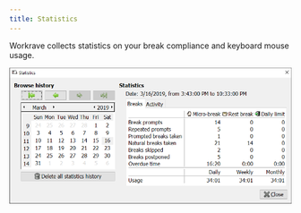 ```yaml
---
title: Statistics
---
```

Workrave collects statistics on your break compliance and keyboard mouse usage.

![Statistics](/images/screenshots/statistics.png "")
